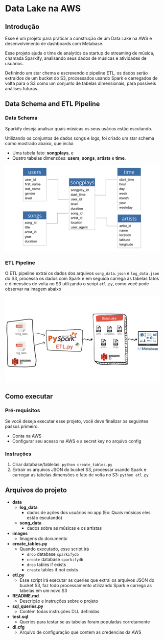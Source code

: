 # Data Lake na AWS

## Introdução

Esse é um projeto para praticar a construção de um Data Lake na AWS e desenvolvimento de dashboards com Metabase.

Esse projeto ajuda o time de analytics da startup de streaming de música, chamada Sparkify, analisando seus dados de músicas e atividades de usuários.

Definindo um star chema e escrevendo o pipeline ETL, os dados serão extraídos de um bucket do S3, processados usando Spark e carregados de volta para o S3 como um conjunto de tabelas dimensionais, para possíveis análises futuras. 

## Data Schema and ETL Pipeline

### Data Schema

Sparkify deseja analisar quais músicas os seus usários estão escutando.

Utilizando os conjuntos de dados songs e logs, foi criado um star schema como mostrado abaixo, que inclui

- Uma tabela fato: **songplays**, e 
- Quatro tabelas dimensões: **users**, **songs**, **artists** e **time**.

![Star Schema](images/star_schema.png)

### ETL Pipeline

O ETL pipeline extrai os dados dos arquivos `song_data.json` e `log_data.json` do S3, processa os dados com Spark e em seguida carrega as tabelas fatos e dimensões de volta no S3 utilizando o script `etl.py`, como você pode observar na imagem abaixo

![Pipeline ETL](images/Pipeline_ETL.png)

## Como executar

### Pré-requisitos

Se você deseja executar esse projeto, você deve finalizar os seguintes passos primeiro.

- Conta na AWS
- Configurar seu acesso na AWS e a secret key no arquivo config

### Instruções

1. Criar database/tablelas: `python create_tables.py`
2. Extrair os arquivos JSON do bucket S3, processar usando Spark e carregar as tabelas dimensões e fato de volta no S3: `python etl.py`

## Arquivos do projeto

- **data**
  - **log_data**
    - dados de ações dos usuários no app (Ex: Quais músicas eles estão escutando)
  - **song_data**
    - dados sobre as músicas e os artistas
- **images**
  - Imagens do documento
- **create_tables.py**
  - Quando executado, esse script irá
    - `drop` database `sparkifydb`
    - `create` database `sparkifydb`
    - `drop` tables if exists
    - `create` tables if not exists
- **etl.py**
  - Esse script irá executar as queries que extrai os arquivos JSON do bucket S3, faz todo processamento utilizando Spark e carrega as tabelas em um novo S3
- **README.md**
  - Descrição e instruções sobre o projeto
- **sql_queries.py**
  - Contém todas instruções DLL definidas
- **test.sql**
  - Queries para testar se as tabelas foram populadas corretamente
- **dl.cfg**
  - Arquivo de configuração que contem as credencias da AWS
  
